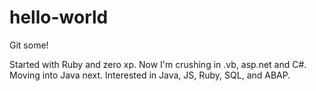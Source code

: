 # hello-world
Git some!

Started with Ruby and zero xp. 
Now I'm crushing in .vb, asp.net and C#.
Moving into Java next.
Interested in Java, JS, Ruby, SQL, and ABAP.
